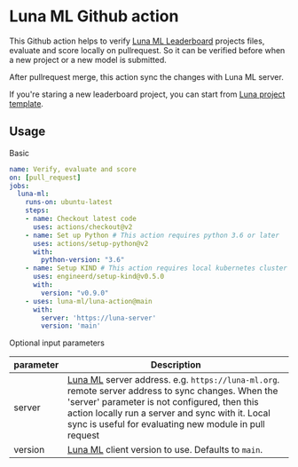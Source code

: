 # Luna ML Github action

This Github action helps to verify [Luna ML Leaderboard](https://github.com/luna-ml/luna) projects files, evaluate and score locally on pullrequest. So it can be verified before when a new project or a new model is submitted.

After pullrequest merge, this action sync the changes with Luna ML server.

If you're staring a new leaderboard project, you can start from [Luna project template](https://github.com/luna-ml/luna-project-template).


## Usage

Basic

```yaml
name: Verify, evaluate and score
on: [pull_request]
jobs:
  luna-ml:
    runs-on: ubuntu-latest
    steps:
    - name: Checkout latest code
      uses: actions/checkout@v2
    - name: Set up Python # This action requires python 3.6 or later
      uses: actions/setup-python@v2
      with:
        python-version: "3.6"
    - name: Setup KIND # This action requires local kubernetes cluster when 'server' parameter is not configured.
      uses: engineerd/setup-kind@v0.5.0
      with:
        version: "v0.9.0"
    - uses: luna-ml/luna-action@main
      with:
        server: 'https://luna-server'
        version: 'main'
```

Optional input parameters

| parameter | Description |
| ------- | --------- |
| server | [Luna ML](https://github.com/luna-ml/luna)  server address. e.g. `https://luna-ml.org`. remote server address to sync changes. When the 'server' parameter is not configured, then this action locally run a server and sync with it. Local sync is useful for evaluating new module in pull request |
| version | [Luna ML](https://github.com/luna-ml/luna) client version to use. Defaults to `main`. |
